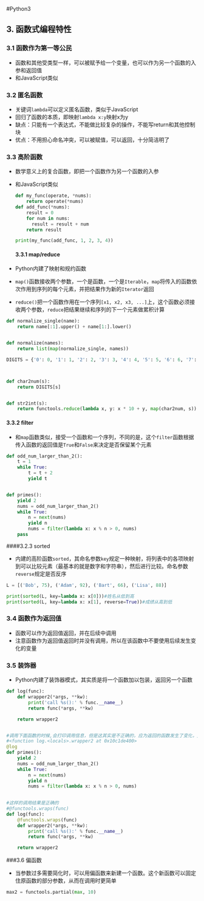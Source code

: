 #Python3

## 3. 函数式编程特性

### 3.1 函数作为第一等公民 

- 函数和其他受类型一样，可以被赋予给一个变量，也可以作为另一个函数的入参和返回值
- 和JavaScript类似

### 3.2 匿名函数

- 关键词`lambda`可以定义匿名函数，类似于JavaScript
- 回归了函数的本质，即映射`lambda x:y`映射x为y
- 缺点：只能有一个表达式，不能做比较复杂的操作，不能写return和其他控制块
- 优点：不用担心命名冲突，可以被赋值，可以返回，十分简洁明了

### 3.3 高阶函数

- 数学意义上的复合函数，即把一个函数作为另一个函数的入参

- 和JavaScript类似

  ```python
  def my_func(operate, *nums):
      return operate(*nums)
  def add_func(*nums):
      result = 0
      for num in nums:
      	result = result + num
      return result

  print(my_func(add_func, 1, 2, 3, 4))
  ```


  #### 3.3.1 map/reduce

- Python内建了映射和规约函数
- `map()`函数接收两个参数，一个是函数，一个是`Iterable`，`map`将传入的函数依次作用到序列的每个元素，并把结果作为新的`Iterator`返回
- `reduce()`把一个函数作用在一个序列`[x1, x2, x3, ...]`上，这个函数必须接收两个参数，`reduce`把结果继续和序列的下一个元素做累积计算

```python
def normalize_single(name):
    return name[:1].upper() + name[1:].lower()


def normalize(names):
    return list(map(normalize_single, names))

DIGITS = {'0': 0, '1': 1, '2': 2, '3': 3, '4': 4, '5': 5, '6': 6, '7': 7, '8': 8, '9': 9}



def char2num(s):
    return DIGITS[s]


def str2int(s):
    return functools.reduce(lambda x, y: x * 10 + y, map(char2num, s))
```

  #### 3.3.2 filter

- 和`map`函数类似，接受一个函数和一个序列，不同的是，这个`filter`函数根据传入函数的返回值是`True`和`False`来决定是否保留某个元素


```python
def odd_num_larger_than_2():
    t = 1
    while True:
        t = t + 2
        yield t


def primes():
    yield 2
    nums = odd_num_larger_than_2()
    while True:
        n = next(nums)
        yield n
        nums = filter(lambda x: x % n > 0, nums)
    pass
```

  ####3.2.3 sorted

- 内建的高阶函数`sorted`，其命名参数`key`规定一种映射，将列表中的各项映射到可以比较元素（最基本的就是数字和字符串），然后进行比较。命名参数`reverse`规定是否反序

```python
L = [('Bob', 75), ('Adam', 92), ('Bart', 66), ('Lisa', 88)]

print(sorted(L, key=lambda x: x[0]))#姓名从低到高
print(sorted(L, key=lambda x: x[1], reverse=True))#成绩从高到低

```

### 3.4 函数作为返回值

- 函数可以作为返回值返回，并在后续中调用
- 注意函数作为返回值返回时并没有调用，所以在该函数中不要使用后续发生变化的变量

### 3.5 装饰器

- Python内建了装饰器模式，其实质是将一个函数加以包装，返回另一个函数

```python
def log(func):
    def wrapper2(*args, **kw):
        print('call %s():' % func.__name__)
        return func(*args, **kw)

    return wrapper2


#调用下面函数的时候,会打印调用信息，但是这其实是不正确的，应为返回的函数发生了变化，变成了
#<function log.<locals>.wrapper2 at 0x10c1de400>
@log
def primes():
    yield 2
    nums = odd_num_larger_than_2()
    while True:
        n = next(nums)
        yield n
        nums = filter(lambda x: x % n > 0, nums)
        

#这样的调用结果是正确的
#@functools.wraps(func)
def log(func):
    @functools.wraps(func)
    def wrapper2(*args, **kw):
        print('call %s():' % func.__name__)
        return func(*args, **kw)

    return wrapper2
```
###3.6 偏函数 

- 当参数过多需要简化时，可以用偏函数来新建一个函数。这个新函数可以固定住原函数的部分参数，从而在调用时更简单

```python
max2 = functools.partial(max, 10)
```